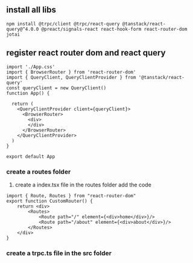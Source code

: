 ## install all libs

```
npm install @trpc/client @trpc/react-query @tanstack/react-query@^4.0.0 @preact/signals-react react-hook-form react-router-dom jotai 
```

## register react router dom and react query
```
import './App.css'
import { BrowserRouter } from 'react-router-dom'
import { QueryClient, QueryClientProvider } from '@tanstack/react-query'
const queryClient = new QueryClient()
function App() {

  return (
    <QueryClientProvider client={queryClient}>
      <BrowserRouter>
        <div>
        </div>
      </BrowserRouter>
    </QueryClientProvider>
  )
}

export default App
```

### create a routes folder
1. create a index.tsx file in the routes folder add the code 
```
import { Route, Routes } from "react-router-dom"
export function CustomRouter() {
    return <div>
        <Routes>
            <Route path="/" element={<div>home</div>}/>
            <Route path="/about" element={<div>about</div>}/>
        </Routes>
    </div>
} 
```

### create a trpc.ts file in the src folder
